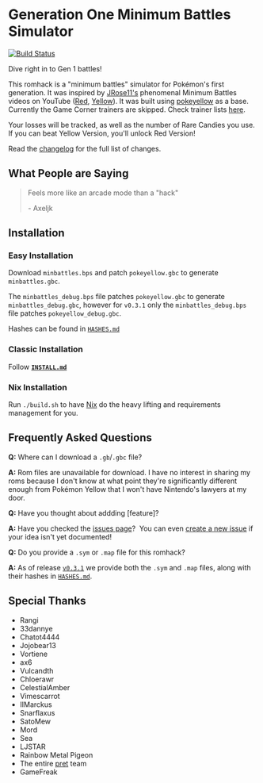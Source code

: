 # Generation One Minimum Battles Simulator

[![Build Status][ci-badge]][ci]

Dive right in to Gen 1 battles!

This romhack is a "minimum battles" simulator for Pokémon's first generation.  It was inspired by [JRose11's][jrose11] phenomenal Minimum Battles videos on YouTube ([Red][jrose11-min-battles-red], [Yellow][jrose11-min-battles-yellow]).  It was built using [pokeyellow][pokeyellow] as a base.  Currently the Game Corner trainers are skipped.  Check trainer lists [here][min-battles-data].

Your losses will be tracked, as well as the number of Rare Candies you use.  If you can beat Yellow Version, you'll unlock Red Version!

Read the [changelog][changelog] for the full list of changes.


## What People are Saying

> Feels more like an arcade mode than a "hack"
>
> \- Axeljk


## Installation

### Easy Installation

Download `minbattles.bps` and patch `pokeyellow.gbc` to generate `minbattles.gbc`.

The `minbattles_debug.bps` file patches `pokeyellow.gbc` to generate `minbattles_debug.gbc`, however for `v0.3.1` only the `minbattles_debug.bps` file patches `pokeyellow_debug.gbc`.

Hashes can be found in [`HASHES.md`][hashes]


### Classic Installation

Follow [**`INSTALL.md`**][install]

### Nix Installation

Run `./build.sh` to have [Nix][nix] do the heavy lifting and requirements management for you.


## Frequently Asked Questions

**Q:** Where can I download a `.gb`/`.gbc` file?

**A:** Rom files are unavailable for download.  I have no interest in sharing my roms because I don't know at what point they're significantly different enough from Pokémon Yellow that I won't have Nintendo's lawyers at my door.


**Q:** Have you thought about addding \[feature\]?

**A:** Have you checked the [issues page][issues]?  You can even [create a new issue][new-issue] if your idea isn't yet documented!


**Q:** Do you provide a `.sym` or `.map` file for this romhack?

**A:** As of release [`v0.3.1`][v0.3.1] we provide both the `.sym` and `.map` files, along with their hashes in [`HASHES.md`][hashes].


## Special Thanks

- Rangi
- 33dannye
- Chatot4444
- Jojobear13
- Vortiene
- ax6
- Vulcandth
- Chloerawr
- CelestialAmber
- Vimescarrot
- IIMarckus
- Snarflaxus
- SatoMew
- Mord
- Sea
- LJSTAR
- Rainbow Metal Pigeon
- The entire [pret][pret] team
- GameFreak

[ci]: https://github.com/gofastlily/gen-1-minimum-battles/actions
[ci-badge]: https://github.com/gofastlily/gen-1-minimum-battles/actions/workflows/main.yml/badge.svg
[jrose11]: https://www.youtube.com/@Jrose11
[jrose11-min-battles-red]: https://www.youtube.com/watch?v=yigDp4JNRL0
[jrose11-min-battles-yellow]: https://www.youtube.com/watch?v=MYsuGVH6C8c
[pokeyellow]: https://github.com/pret/pokeyellow
[min-battles-data]: ./data/min_battles
[changelog]: ./CHANGELOG.md
[hashes]: ./HASHES.md
[install]: ./INSTALL.md
[nix]: https://nixos.org/
[issues]: https://github.com/gofastlily/gen-1-minimum-battles/issues
[new-issue]: https://github.com/gofastlily/gen-1-minimum-battles/issues/new/choose
[pret]: https://github.com/pret
[v0.3.1]: https://github.com/gofastlily/gen-1-minimum-battles/releases/tag/v0.3.1
